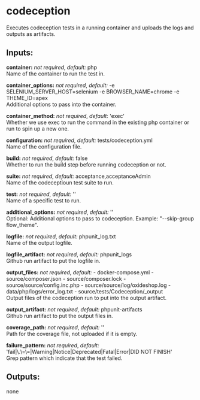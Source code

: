 # codeception
Executes codeception tests in a running container and uploads the logs and outputs as artifacts.

## Inputs:
**container:** *not required*, *default:*  php  
Name of the container to run the test in.

**container_options:** *not required*, *default:*  -e SELENIUM_SERVER_HOST=selenium -e BROWSER_NAME=chrome -e THEME_ID=apex  
Additional options to pass into the container.

**container_method:** *not required*, *default*: 'exec'  
Whether we use exec to run the command in the existing php container or run to spin up a new one.

**configuration:** *not required*, *default:*  tests/codeception.yml  
Name of the configuration file.

**build:** *not required*, *default:*  false  
Whether to run the build step before running codeception or not.

**suite:** *not required*, *default:*  acceptance,acceptanceAdmin  
Name of the codeceptioun test suite to run.

**test:** *not required*, *default:*  ''  
Name of a specific test to run.

**additional_options:** *not required*, *default:*  ''  
Optional: Additional options to pass to codeception. Example: "--skip-group flow_theme".

**logfile:** *not required*, *default:*  phpunit_log.txt  
Name of the output logfile.

**logfile_artifact:** *not required*, *default:*  phpunit_logs  
Github run artifact to put the logfile in.

**output_files:** *not required*, *default:*
    - docker-compose.yml
    - source/composer.json
    - source/composer.lock
    - source/source/config.inc.php
    - source/source/log/oxideshop.log
    - data/php/logs/error_log.txt
    - source/tests/Codeception/_output  
Output files of the codeception run to put into the output artifact.

**output_artifact:** *not required*, *default:*  phpunit-artifacts  
Github run artifact to put the output files in.

**coverage_path:** *not required*, *default:*  ''  
Path for the coverage file, not uploaded if it is empty.

**failure_pattern:** *not required*, *default:*  'fail|\\.\\=\\=|Warning|Notice|Deprecated|Fatal|Error|DID NOT FINISH'  
Grep pattern which indicate that the test failed.

## Outputs:
none
